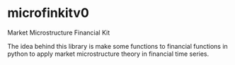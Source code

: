 # microfinkitv0
Market Microstructure Financial Kit

The idea behind this library is make some functions to financial functions in python to apply market microstructure theory in financial time series.
